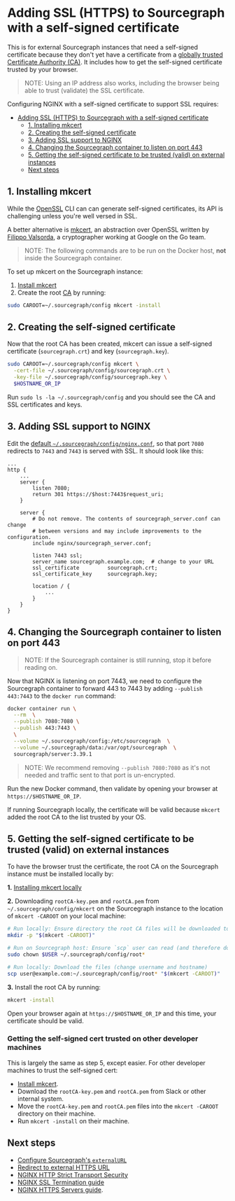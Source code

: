 # Adding SSL (HTTPS) to Sourcegraph with a self-signed certificate

This is for external Sourcegraph instances that need a self-signed certificate because they don't yet have a certificate from a [globally trusted Certificate Authority (CA)](https://en.wikipedia.org/wiki/Certificate_authority#Providers). It includes how to get the self-signed certificate trusted by your browser.

> NOTE: Using an IP address also works, including the browser being able to trust (validate) the SSL certificate.

Configuring NGINX with a self-signed certificate to support SSL requires:

- [Adding SSL (HTTPS) to Sourcegraph with a self-signed certificate](#adding-ssl-https-to-sourcegraph-with-a-self-signed-certificate)
  - [1. Installing mkcert](#1-installing-mkcert)
  - [2. Creating the self-signed certificate](#2-creating-the-self-signed-certificate)
  - [3. Adding SSL support to NGINX](#3-adding-ssl-support-to-nginx)
  - [4. Changing the Sourcegraph container to listen on port 443](#4-changing-the-sourcegraph-container-to-listen-on-port-443)
  - [5. Getting the self-signed certificate to be trusted (valid) on external instances](#5-getting-the-self-signed-certificate-to-be-trusted-valid-on-external-instances)
  - [Next steps](#next-steps)

## 1. Installing mkcert

While the [OpenSSL](https://wiki.openssl.org/index.php/Command_Line_Utilities) CLI can can generate self-signed certificates, its API is challenging unless you're well versed in SSL.

A better alternative is [mkcert](https://github.com/FiloSottile/mkcert#mkcert), an abstraction over OpenSSL written by [Filippo Valsorda](https://github.com/FiloSottile), a cryptographer working at Google on the Go team.

> NOTE: The following commands are to be run on the Docker host, **not** inside the Sourcegraph container.

To set up mkcert on the Sourcegraph instance:

1. [Install mkcert](https://github.com/FiloSottile/mkcert#installation)
1. Create the root [CA](https://en.wikipedia.org/wiki/Certificate_authority) by running:

```bash
sudo CAROOT=~/.sourcegraph/config mkcert -install
```

## 2. Creating the self-signed certificate

Now that the root CA has been created, mkcert can issue a self-signed certificate (`sourcegraph.crt`) and key (`sourcegraph.key`).

```bash
sudo CAROOT=~/.sourcegraph/config mkcert \
  -cert-file ~/.sourcegraph/config/sourcegraph.crt \
  -key-file ~/.sourcegraph/config/sourcegraph.key \
  $HOSTNAME_OR_IP
```

Run `sudo ls -la ~/.sourcegraph/config` and you should see the CA and SSL certificates and keys.

## 3. Adding SSL support to NGINX

Edit the [default
`~/.sourcegraph/config/nginx.conf`](https://github.com/sourcegraph/sourcegraph/blob/main/cmd/server/shared/assets/nginx.conf),
so that port `7080` redirects to `7443` and `7443` is served with SSL. It should look like this:

```nginx
...
http {
    ...
    server {
        listen 7080;
        return 301 https://$host:7443$request_uri;
    }

    server {
        # Do not remove. The contents of sourcegraph_server.conf can change
        # between versions and may include improvements to the configuration.
        include nginx/sourcegraph_server.conf;

        listen 7443 ssl;
        server_name sourcegraph.example.com;  # change to your URL
        ssl_certificate         sourcegraph.crt;
        ssl_certificate_key     sourcegraph.key;

        location / {
            ...
        }
    }
}
```

## 4. Changing the Sourcegraph container to listen on port 443

> NOTE: If the Sourcegraph container is still running, stop it before reading on.

Now that NGINX is listening on port 7443, we need to configure the Sourcegraph container to forward
443 to 7443 by adding `--publish 443:7443` to the `docker run` command:

```bash
docker container run \
  --rm  \
  --publish 7080:7080 \
  --publish 443:7443 \
  \
  --volume ~/.sourcegraph/config:/etc/sourcegraph  \
  --volume ~/.sourcegraph/data:/var/opt/sourcegraph  \
  sourcegraph/server:3.39.1
```

> NOTE: We recommend removing `--publish 7080:7080` as it's not needed and traffic sent to that port is un-encrypted.

Run the new Docker command, then validate by opening your browser at `https://$HOSTNAME_OR_IP`.

If running Sourcegraph locally, the certificate will be valid because `mkcert` added the root CA to the list trusted by your OS.

## 5. Getting the self-signed certificate to be trusted (valid) on external instances

To have the browser trust the certificate, the root CA on the Sourcegraph instance must be installed locally by:

**1.** [Installing mkcert locally](https://github.com/FiloSottile/mkcert#installation)

**2.** Downloading `rootCA-key.pem` and `rootCA.pem` from `~/.sourcegraph/config/mkcert` on the Sourcegraph instance to the location of `mkcert -CAROOT` on your local machine:

```bash
# Run locally: Ensure directory the root CA files will be downloaded to exists
mkdir -p "$(mkcert -CAROOT)"
```

```bash
# Run on Sourcegraph host: Ensure `scp` user can read (and therefore download) the root CA files
sudo chown $USER ~/.sourcegraph/config/root*
```

```bash
# Run locally: Download the files (change username and hostname)
scp user@example.com:~/.sourcegraph/config/root* "$(mkcert -CAROOT)"
```

**3.** Install the root CA by running:

```bash
mkcert -install
```

Open your browser again at `https://$HOSTNAME_OR_IP` and this time, your certificate should be valid.

### Getting the self-signed cert trusted on other developer machines

This is largely the same as step 5, except easier. For other developer machines to trust the self-signed cert:

- [Install mkcert](https://github.com/FiloSottile/mkcert#installation).
- Download the `rootCA-key.pem` and `rootCA.pem` from Slack or other internal system.
- Move the `rootCA-key.pem` and `rootCA.pem` files into the `mkcert -CAROOT` directory on their machine.
- Run `mkcert -install` on their machine.

## Next steps

- [Configure Sourcegraph's `externalURL`](config/site_config.md)
- [Redirect to external HTTPS URL](http_https_configuration.md#redirect-to-external-https-url)
- [NGINX HTTP Strict Transport Security](http_https_configuration.md#redirect-to-external-https-url)
- [NGINX SSL Termination guide](https://docs.nginx.com/nginx/admin-guide/security-controls/terminating-ssl-http/)
- [NGINX HTTPS Servers guide](https://nginx.org/en/docs/http/configuring_https_servers.html).
